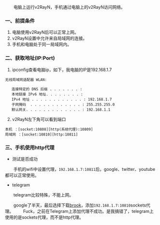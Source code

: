 &emsp;&emsp;电脑上运行v2RayN，手机通过电脑上的v2RayN访问网络。

### 一、前提条件
  
1. 电脑使用v2RayN后可以正常上网。
2. v2RayN设置中允许来自局域网的连接。
3. 手机和电脑处于同一局域网内。

### 二、获取地址(IP:Port)
  
1. ipconfig查看电脑ip，如下，我电脑的IP是192.168.1.7

```shell
无线局域网适配器 WLAN:

   连接特定的 DNS 后缀 . . . . . . . :
   本地链接 IPv6 地址. . . . . . . . : 
   IPv4 地址 . . . . . . . . . . . . : 192.168.1.7
   子网掩码  . . . . . . . . . . . . : 255.255.255.0
   默认网关. . . . . . . . . . . . . : 192.168.1.1
```

2. v2RayN左下角可以看到端口

```
本机 ：[socket:10808][http(系统代理):10809] 
局域网 ：[socket:10810][http:10811] 
```

### 三、手机使用http代理

+ 测试是否成功
  
&emsp;&emsp;手机的wifi中设置代理，```192.168.1.7:10811```后，google、twitter、youtube都可以正常使用。

+ telegram

&emsp;&emsp;telegram比较特殊，不能上网。
  
&emsp;&emsp;google了半天，最后选择下载[brook](https://apps.apple.com/us/app/brook-%E4%B8%8D%E4%BB%85%E4%BB%85%E6%98%AF%E4%BB%A3%E7%90%86/id1216002642?l=zh)，添加```192.168.1.7:10810```sockets代理。
&emsp;&emsp;Fuck，之前在Telegram上添加代理不成功。是我搞错了，telegram上使用的是sockets代理，而不是http代理。

